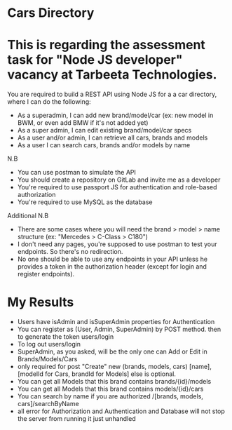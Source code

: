 # Cars Directory
# This is regarding the assessment task for "Node JS developer" vacancy at Tarbeeta Technologies.

You are required to build a REST API using Node JS for a a car directory, where I can do the following:

- As a superadmin, I can add new brand/model/car (ex: new model in BWM, or even add BMW if it's not added yet)
- As a super admin, I can edit existing brand/model/car specs
- As a user and/or admin, I can retrieve all cars, brands and models
- As a user I can search cars, brands and/or models by name

N.B
- You can use postman to simulate the API
- You should create a repository on GitLab and invite me as a developer
- You're required to use passport JS for authentication and role-based authorization
- You're required to use MySQL as the database

Additional N.B
- There are some cases where you will need the brand > model > name structure (ex: "Mercedes > C-Class > C180")
- I don't need any pages, you're supposed to use postman to test your endpoints. So there's no redirection.
- No one should be able to use any endpoints in your API unless he provides a token in the authorization header (except for login and register endpoints).


# My Results
- Users have isAdmin and isSuperAdmin properties for Authentication
- You can register as (User, Admin, SuperAdmin) by POST method.
 then to generate the token users/login
- To log out users/login
- SuperAdmin, as you asked, will be the only one can Add or Edit in Brands/Models/Cars
- only required for post "Create" new (brands, models, cars) [name],[modelId for Cars, brandId for Models] else is optional.
- You can get all Models that this brand contains brands/{id}/models
- You can get all Models that this brand contains models/{id}/cars
- You can search by name if you are authorized /[brands, models, cars]/searchByName
- all error for Authorization and Authentication and Database will not stop the server from running it just unhandled
